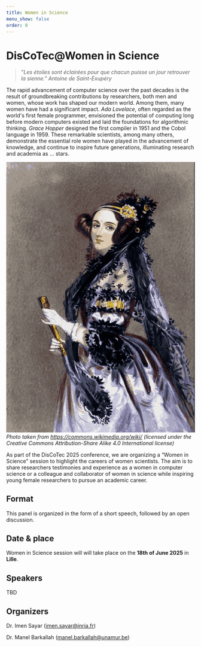 ```yaml
---
title: Women in Science
menu_show: false
order: 0
---
```


# DisCoTec@Women in Science
>"*Les étoiles sont éclairées pour que chacun puisse un jour retrouver la sienne." 
Antoine de Saint-Exupéry*

The rapid advancement of computer science over the past decades is the result of groundbreaking contributions by researchers, both men and women, whose work has shaped our modern world. Among them, many women have had a significant impact. *Ada Lovelace*, often regarded as the world's first female programmer, envisioned the potential of computing long before modern computers existed and laid the foundations for algorithmic thinking. *Grace Hopper* designed the first compiler in 1951 and the Cobol language in 1959. These remarkable scientists, among many others, demonstrate the essential role women have played in the advancement of knowledge, and continue to inspire future generations, illuminating research and academia as ... stars. 

![Ada Lovelace](./Ada_Lovelace.png)
*Photo taken from https://commons.wikimedia.org/wiki/ (licensed under the Creative Commons Attribution-Share Alike 4.0 International license)*

As part of the DisCoTec 2025 conference, we are organizing a “Women in Science” session to highlight the careers of women scientists.
The aim is to share researchers testimonies and experience as a women in computer science or a colleague and collaborator of women in science while inspiring young female researchers to pursue an academic career.

## Format
This panel is organized in the form of a short speech, followed by an open discussion.

## Date & place
Women in Science session will will take place on the **18th of June 2025** in **Lille**. 

## Speakers 
TBD

## Organizers 
Dr. Imen Sayar (imen.sayar@inria.fr)

Dr. Manel Barkallah (manel.barkallah@unamur.be)


